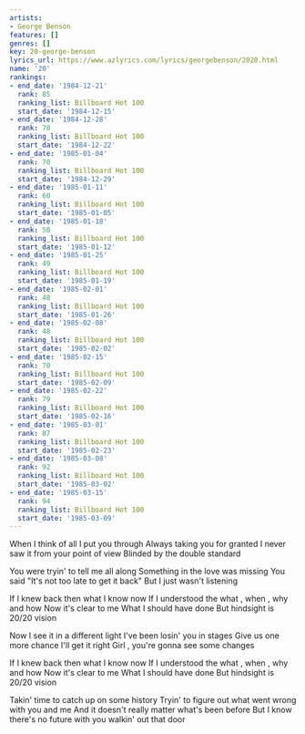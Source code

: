 ```yaml
---
artists:
- George Benson
features: []
genres: []
key: 20-george-benson
lyrics_url: https://www.azlyrics.com/lyrics/georgebenson/2020.html
name: '20'
rankings:
- end_date: '1984-12-21'
  rank: 85
  ranking_list: Billboard Hot 100
  start_date: '1984-12-15'
- end_date: '1984-12-28'
  rank: 70
  ranking_list: Billboard Hot 100
  start_date: '1984-12-22'
- end_date: '1985-01-04'
  rank: 70
  ranking_list: Billboard Hot 100
  start_date: '1984-12-29'
- end_date: '1985-01-11'
  rank: 60
  ranking_list: Billboard Hot 100
  start_date: '1985-01-05'
- end_date: '1985-01-18'
  rank: 50
  ranking_list: Billboard Hot 100
  start_date: '1985-01-12'
- end_date: '1985-01-25'
  rank: 49
  ranking_list: Billboard Hot 100
  start_date: '1985-01-19'
- end_date: '1985-02-01'
  rank: 48
  ranking_list: Billboard Hot 100
  start_date: '1985-01-26'
- end_date: '1985-02-08'
  rank: 48
  ranking_list: Billboard Hot 100
  start_date: '1985-02-02'
- end_date: '1985-02-15'
  rank: 70
  ranking_list: Billboard Hot 100
  start_date: '1985-02-09'
- end_date: '1985-02-22'
  rank: 79
  ranking_list: Billboard Hot 100
  start_date: '1985-02-16'
- end_date: '1985-03-01'
  rank: 87
  ranking_list: Billboard Hot 100
  start_date: '1985-02-23'
- end_date: '1985-03-08'
  rank: 92
  ranking_list: Billboard Hot 100
  start_date: '1985-03-02'
- end_date: '1985-03-15'
  rank: 94
  ranking_list: Billboard Hot 100
  start_date: '1985-03-09'
---
```


When I think of all I put you through
Always taking you for granted
I never saw it from your point of view
Blinded by the double standard

You were tryin' to tell me all along
Something in the love was missing
You said "It's not too late to get it back"
But I just wasn't listening

If I knew back then what I know now
If I understood the what , when , why and how
Now it's clear to me
What I should have done
But hindsight is 20/20 vision

Now I see it in a different light
I've been losin' you in stages
Give us one more chance
I'll get it right
Girl , you're gonna see some changes

If I knew back then what I know now
If I understood the what , when , why and how
Now it's clear to me
What I should have done
But hindsight is 20/20 vision

Takin' time to catch up on some history
Tryin' to figure out what went wrong
with you and me
And it doesn't really matter
what's been before
But I know there's no future
with you walkin' out that door



